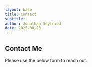 ```yaml
---
layout: base
title: Contact
subtitle: 
author: Jonathan Seyfried
date: 2025-08-23
---
```


## Contact Me
Please use the below form to reach out.
